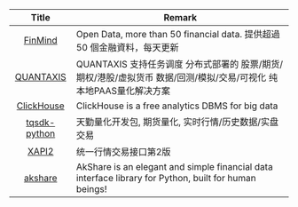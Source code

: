 | Title | Remark |
| :----: | -----|
| [FinMind](https://github.com/FinMind/FinMind)| Open Data, more than 50 financial data. 提供超過 50 個金融資料，每天更新|
|[QUANTAXIS](https://github.com/QUANTAXIS/QUANTAXIS)|QUANTAXIS 支持任务调度 分布式部署的 股票/期货/期权/港股/虚拟货币 数据/回测/模拟/交易/可视化 纯本地PAAS量化解决方案|
|[ClickHouse](https://github.com/ClickHouse/ClickHouse)|ClickHouse is a free analytics DBMS for big data|
|[tqsdk-python](https://github.com/shinnytech/tqsdk-python)|天勤量化开发包, 期货量化, 实时行情/历史数据/实盘交易 |
|[XAPI2](https://github.com/QuantBox/XAPI2)|统一行情交易接口第2版|
|[akshare](https://github.com/jindaxiang/akshare)|AkShare is an elegant and simple financial data interface library for Python, built for human beings!|
